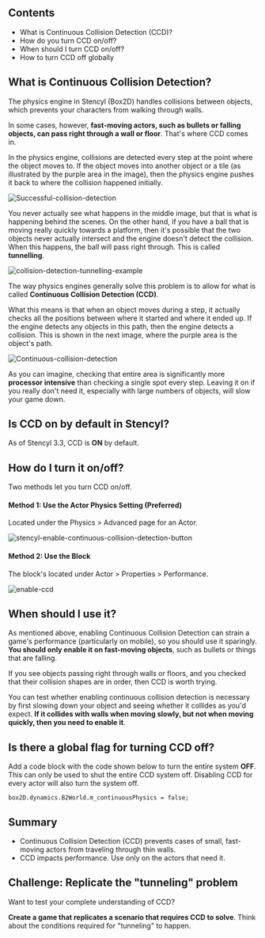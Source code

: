 ## Contents

* What is Continuous Collision Detection (CCD)?
* How do you turn CCD on/off?
* When should I turn CCD on/off?
* How to turn CCD off globally
 

## What is Continuous Collision Detection?

The physics engine in Stencyl (Box2D) handles collisions between objects, which prevents your characters from walking through walls.

In some cases, however, **fast-moving actors, such as bullets or falling objects, can pass right through a wall or floor**. That's where CCD comes in.

In the physics engine, collisions are detected every step at the point where the object moves to. If the object moves into another object or a tile (as illustrated by the purple area in the image), then the physics engine pushes it back to where the collision happened initially.

![Successful-collision-detection](http://static.stencyl.com/help/images/ContCollisionDetect1.png)

You never actually see what happens in the middle image, but that is what is happening behind the scenes. On the other hand, if you have a ball that is moving really quickly towards a platform, then it's possible that the two objects never actually intersect and the engine doesn't detect the collision. When this happens, the ball will pass right through. This is called **tunnelling**.

![collision-detection-tunnelling-example](http://static.stencyl.com/help/images/ContCollisionDetect2.png)

The way physics engines generally solve this problem is to allow for what is called **Continuous Collision Detection (CCD)**.

What this means is that when an object moves during a step, it actually checks all the positions between where it started and where it ended up. If the engine detects any objects in this path, then the engine detects a collision. This is shown in the next image, where the purple area is the object's path.

![Continuous-collision-detection](http://static.stencyl.com/help/images/ContCollisionDetect3.png)

As you can imagine, checking that entire area is significantly more **processor intensive** than checking a single spot every step. Leaving it on if you really don't need it, especially with large numbers of objects, will slow your game down.


## Is CCD on by default in Stencyl?

As of Stencyl 3.3, CCD is **ON** by default. 
 

## How do I turn it on/off?

Two methods let you turn CCD on/off.

#### Method 1: Use the Actor Physics Setting (Preferred)

Located under the Physics > Advanced page for an Actor.

![stencyl-enable-continuous-collision-detection-button](http://static.stencyl.com/pedia2/ch5/ccd.png)

#### Method 2: Use the Block

The block's located under Actor > Properties > Performance.

![enable-ccd](https://github.com/Stencyl/stencylpedia/blob/master/chapter-5/images/enable-ccd.png)


 
## When should I use it?

As mentioned above, enabling Continuous Collision Detection can strain a game's performance (particularly on mobile), so you should use it sparingly. **You should only enable it on fast-moving objects**, such as bullets or things that are falling.

If you see objects passing right through walls or floors, and you checked that their collision shapes are in order, then CCD is worth trying.

You can test whether enabling continuous collision detection is necessary by first slowing down your object and seeing whether it collides as you'd expect. **If it collides with walls when moving slowly, but not when moving quickly, then you need to enable it**.

 

## Is there a global flag for turning CCD off?

Add a code block with the code shown below to turn the entire system **OFF**. This can only be used to shut the entire CCD system off.  Disabling CCD for every actor will also turn the system off.

```
box2D.dynamics.B2World.m_continuousPhysics = false;
```


## Summary

* Continuous Collision Detection (CCD) prevents cases of small, fast-moving actors from traveling through thin walls.
* CCD impacts performance. Use only on the actors that need it.
 

## Challenge: Replicate the "tunneling" problem

Want to test your complete understanding of CCD?

**Create a game that replicates a scenario that requires CCD to solve**. Think about the conditions required for "tunneling" to happen.
